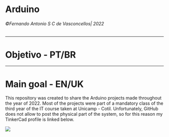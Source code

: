 # Arduino
###### &copy;Fernando Antonio S C de Vasconcellos| 2022
___________________
# Objetivo - PT/BR

___________________
# Main goal - EN/UK
This repository was created to share the Arduino projects made throughout the year of 2022.
Most of the projects were part of a mandatory class of the third year of  the IT course taken at Unicamp - Cotil.
Unfortunately, GitHub does not allow to post the physical part of the system, so for this reason my TinkerCad profile is linked below.

<a href="https://www.tinkercad.com/users/fcoeTMwilMJ-fernandoasv" target="_blank"><img src="https://w7.pngwing.com/pngs/975/1023/png-transparent-tinkercad-hd-logo-thumbnail.png" target="_blank"></a>

